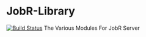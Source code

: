 # JobR-Library
[![Build Status](https://travis-ci.org/C2H60/JobR-Library.svg?branch=master)](https://travis-ci.org/C2H60/JobR-Library)
The Various Modules For JobR Server
